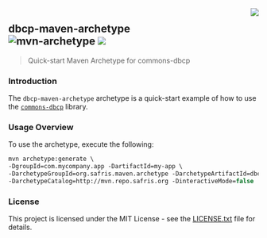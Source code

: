 <img src="https://www.cohesionfirst.org/logo.png" align="right">

## dbcp-maven-archetype<br>![mvn-archetype][mvn-archetype] <a href="https://www.cohesionfirst.org/"><img src="https://img.shields.io/badge/CohesionFirst%E2%84%A2--blue.svg"></a>
> Quick-start Maven Archetype for commons-dbcp

### Introduction

The `dbcp-maven-archetype` archetype is a quick-start example of how to use the [`commons-dbcp`][commons-dbcp] library.

### Usage Overview

To use the archetype, execute the following:

  ```tcsh
  mvn archetype:generate \
  -DgroupId=com.mycompany.app -DartifactId=my-app \
  -DarchetypeGroupId=org.safris.maven.archetype -DarchetypeArtifactId=dbcp-maven-archetype \
  -DarchetypeCatalog=http://mvn.repo.safris.org -DinteractiveMode=false
  ```

### License

This project is licensed under the MIT License - see the [LICENSE.txt](LICENSE.txt) file for details.

[commons-dbcp]: https://github.com/SevaSafris/commons-dbcp
[mvn-archetype]: https://img.shields.io/badge/mvn-archetype-yellow.svg